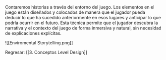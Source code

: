 
 Contaremos historias a través del entorno del juego. Los elementos en el juego están diseñados y colocados de manera que el jugador pueda deducir lo que ha sucedido anteriormente en esos lugares y anticipar lo que podría ocurrir en el futuro. Esta técnica permite que el jugador descubra la narrativa y el contexto del juego de forma inmersiva y natural, sin necesidad de explicaciones explícitas.

![[Enviromental Storytelling.png]]


Regresar: [[3. Conceptos Level Design]]
